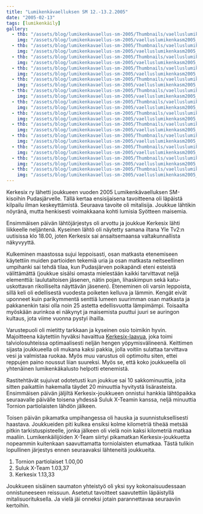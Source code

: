 ```yaml
---
title: "Lumikenkävaelluksen SM 12.-13.2.2005"
date: "2005-02-13"
tags: [lumikenkäily]
gallery:
  - thb: "/assets/blog/lumikenkavaellus-sm-2005/Thumbnails/vaelluslumikenkasm2005_06b.jpg"
    img: "/assets/blog/lumikenkavaellus-sm-2005/vaelluslumikenkasm2005_06b.jpg"
  - thb: "/assets/blog/lumikenkavaellus-sm-2005/Thumbnails/vaelluslumikenkasm2005_04b.jpg"
    img: "/assets/blog/lumikenkavaellus-sm-2005/vaelluslumikenkasm2005_04b.jpg"
  - thb: "/assets/blog/lumikenkavaellus-sm-2005/Thumbnails/vaelluslumikenkasm2005_02b.jpg"
    img: "/assets/blog/lumikenkavaellus-sm-2005/vaelluslumikenkasm2005_02b.jpg"
  - thb: "/assets/blog/lumikenkavaellus-sm-2005/Thumbnails/vaelluslumikenkasm2005_03b.jpg"
    img: "/assets/blog/lumikenkavaellus-sm-2005/vaelluslumikenkasm2005_03b.jpg"
  - thb: "/assets/blog/lumikenkavaellus-sm-2005/Thumbnails/vaelluslumikenkasm2005_05b.jpg"
    img: "/assets/blog/lumikenkavaellus-sm-2005/vaelluslumikenkasm2005_05b.jpg"
  - thb: "/assets/blog/lumikenkavaellus-sm-2005/Thumbnails/vaelluslumikenkasm2005_08b.jpg"
    img: "/assets/blog/lumikenkavaellus-sm-2005/vaelluslumikenkasm2005_08b.jpg"
  - thb: "/assets/blog/lumikenkavaellus-sm-2005/Thumbnails/vaelluslumikenkasm2005_12b.jpg"
    img: "/assets/blog/lumikenkavaellus-sm-2005/vaelluslumikenkasm2005_12b.jpg"
  - thb: "/assets/blog/lumikenkavaellus-sm-2005/Thumbnails/vaelluslumikenkasm2005_07b.jpg"
    img: "/assets/blog/lumikenkavaellus-sm-2005/vaelluslumikenkasm2005_07b.jpg"
  - thb: "/assets/blog/lumikenkavaellus-sm-2005/Thumbnails/vaelluslumikenkasm2005_10b.jpg"
    img: "/assets/blog/lumikenkavaellus-sm-2005/vaelluslumikenkasm2005_10b.jpg"
  - thb: "/assets/blog/lumikenkavaellus-sm-2005/Thumbnails/vaelluslumikenkasm2005_13b.jpg"
    img: "/assets/blog/lumikenkavaellus-sm-2005/vaelluslumikenkasm2005_13b.jpg"
  - thb: "/assets/blog/lumikenkavaellus-sm-2005/Thumbnails/vaelluslumikenkasm2005_09b.jpg"
    img: "/assets/blog/lumikenkavaellus-sm-2005/vaelluslumikenkasm2005_09b.jpg"
  - thb: "/assets/blog/lumikenkavaellus-sm-2005/Thumbnails/vaelluslumikenkasm2005_11b.jpg"
    img: "/assets/blog/lumikenkavaellus-sm-2005/vaelluslumikenkasm2005_11b.jpg"
  - thb: "/assets/blog/lumikenkavaellus-sm-2005/Thumbnails/vaelluslumikenkasm2005_01b.jpg"
    img: "/assets/blog/lumikenkavaellus-sm-2005/vaelluslumikenkasm2005_01b.jpg"
---
```


Kerkesix ry lähetti joukkueen vuoden 2005 Lumikenkävaelluksen
SM-kisoihin Pudasjärvelle. Tällä kertaa ensisijaisena tavoitteena oli
läpäistä kilpailu ilman keskeyttämistä. Seuraava tavoite oli mitalisija.
Joukkue lähtikin nöyränä, mutta henkisesti voimakkaana kohti lumisia
Syötteen maisemia.

Ensimmäisen päivän lähtöjärjestys oli arvottu ja joukkue Kerkesix lähti
liikkeelle neljäntenä. Kyseinen lähtö oli näytetty samana iltana Yle
Tv2:n uutisissa klo 18.00, joten Kerkesix sai ansaitsemaansa
valtakunnallista näkyvyyttä.

Kulkeminen maastossa sujui leppoisasti, osan matkasta etenemiseen
käytettiin muiden partioiden tekemiä uria ja osan matkasta neitseellinen
umpihanki sai tehdä tilaa, kun Pudasjärven poikapändi eteni esteistä
välittämättä (joukkue sisälsi omasta mielestään kaikki tarvittavat neljä
elementtiä: laulutaitoisen jäsenen, nätin pojan, lihaskimpun sekä
katu-uskottavan rikolliselta näyttävän jäsenen). Eteneminen oli varsin
leppoista, sillä keli oli edellisestä vuodesta poiketen kelluva ja
lämmin. Kengät eivät uponneet kuin parikymmentä senttiä lumeen suurimman
osan matkasta ja pakkanenkin taisi olla noin 25 astetta edellisvuotta
lämpimämpi. Toisaalta myöskään aurinkoa ei näkynyt ja maisemista puuttui
juuri se auringon kultaus, jota viime vuonna pystyi ihailla.

Varustepuoli oli mietitty tarkkaan ja kyseinen osio toimikin hyvin.
Majoitteena käytettiin hyväksi havaittua
[Kerkesix-laavua](/kerkesix-laavu/), joka toimi talviolosuhteissa
optimaalisesti neljän hengen yöpymisvälineenä. Keittimen sijasta
joukkueella oli mukana kaksi pakkia, jolla voitiin sulattaa tarvittava
vesi ja valmistaa ruokaa. Myös muu varustus oli optimoitu siten, ettei
reppujen paino noussut liian suureksi. Myös se, että koko joukkueella
oli yhtenäinen lumikenkäkalusto helpotti etenemistä.

Rastitehtävät sujuivat odotetusti kun joukkue sai 10 sakkominuuttia,
joita sitten paikattiin hakemalla täydet 20 minuuttia hyvitystä
lisärasteista. Ensimmäisen päivän jäljiltä Kerkesix-joukkueen onnistui
hankkia lähtöpaikka seuraavalle päivälle toisena yhdessä Suluk X-Teamin
kanssa, neljä minuuttia Tornion partiolaisten lähdön jälkeen.

Toisen päivän pikamatka umpihangessa oli hauska ja suunnistuksellisesti
haastava. Joukkueiden piti kulkea ensiksi kolme kilometriä tiheää metsää
pitkin tarkistuspisteelle, jonka jälkeen oli vielä noin kaksi kilometriä
matkaa maaliin. Lumikenkäilijöiden X-Team siirtyi pikamatkan
Kerkesix-joukkuetta nopeammin kuitenkaan saavuttamatta torniolaisten
etumatkaa. Tästä tulikin lopullinen järjestys ennen seuraavaksi
lähteneitä joukkueita.

1.  Tornion partiolaiset 1.00,00
2.  Suluk X-Team 1.03,37
3.  Kerkesix 1.13,33

Joukkueen sisäinen saumaton yhteistyö oli yksi syy kokonaisuudessaan
onnistuneeseen reissuun. Asetetut tavoitteet saavutettiin läpäistyllä
mitalisuorituksella. Ja vielä jäi onneksi jotain parannettavaa
seuraaviin kertoihin.
